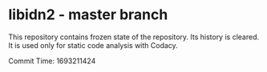 # libidn2 - master branch

This repository contains frozen state of the repository.
Its history is cleared. It is used only for static code
analysis with Codacy.

Commit Time: 1693211424